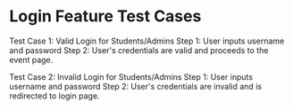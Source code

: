 # Login Feature Test Cases
 Test Case 1: Valid Login for Students/Admins
  Step 1: User inputs username and password
  Step 2: User's credentials are valid and proceeds to the event page.

Test Case 2: Invalid Login for Students/Admins
  Step 1: User inputs username and password
  Step 2: User's credentials are invalid and is redirected to login page.
